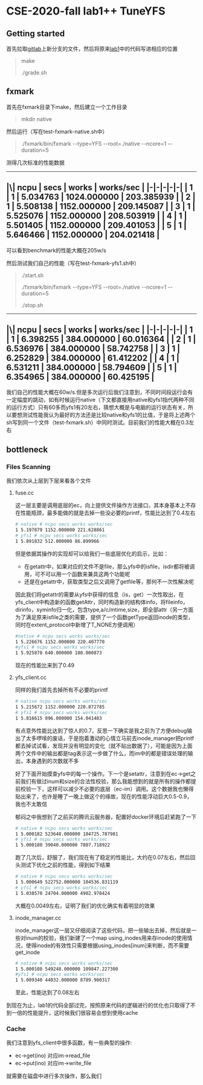 # CSE-2020-fall lab1++ TuneYFS

## Getting started

首先拉取[gitlab](http://ipads.se.sjtu.edu:1312/lab)上新分支的文件，然后将原来[lab1](https://github.com/Laffery/cselab1)中的代码写进相应的位置

> make
>
> ./grade.sh

## fxmark

首先在fxmark目录下make，然后建立一个工作目录

> mkdir native

然后运行（写在test-fxmark-native.sh中）

> ./fxmark/bin/fxmark --type=YFS --root=./native --ncore=1 --duration=5

测得几次标准的性能数据

---
|\\| ncpu | secs | works | works/sec |
|-|-|-|-|-|
| 1 | 1 | 5.034763 | 1024.000000 | 203.385939 |
| 2 | 1 | 5.508138 | 1152.000000 | 209.145087 |
| 3 | 1 | 5.525076 | 1152.000000 | 208.503919 |
| 4 | 1 | 5.501405 | 1152.000000 | 209.401053 |
| 5 | 1 | 5.646466 | 1152.000000 | 204.021418 |
---

可以看到benchmark的性能大概在205w/s

然后测试我们自己的性能（写在test-fxmark-yfs1.sh中）

> ./start.sh
>
> ./fxmark/bin/fxmark --type=YFS --root=./native --ncore=1 --duration=5
>
> ./stop.sh

---
|\\| ncpu | secs | works | works/sec |
|-|-|-|-|-|
| 1 | 1 | 6.398255 | 384.000000 | 60.016364 |
| 2 | 1 | 6.536976 | 384.000000 | 58.742758 |
| 3 | 1 | 6.252829 | 384.000000 | 61.412202 |
| 4 | 1 | 6.531211 | 384.000000 | 58.794609 |
| 5 | 1 | 6.354965 | 384.000000 | 60.425195 |
---

我们自己的性能大概在60w/s.但是多次运行后我们注意到，不同时间段运行会有一定幅度的跳动，如有时候运行native（下文都直接用native和yfs1指代两种不同的运行方式）只有60多而yfs1有20左右，猜想大概是与电脑的运行状态有关，所以要想测试性能我认为最好的方法还是比较native和yfs1的比值，于是将上述两个sh写到同一个文件（test-fxmark.sh）中同时测试。目前我们的性能大概在0.3左右

## bottleneck

### Files Scanning

我们依次从上层到下层来看各个文件

1. fuse.cc

    这一层主要是调用底层的ec，向上提供文件操作方法接口，其本身基本上不存在性能瓶颈，最多能做的就是去掉一些没必要的printf，性能比达到了0.4左右

    ```sh
    # native # ncpu secs works works/sec
    1 5.197879 1152.000000 221.628861
    # yfs1 # ncpu secs works works/sec
    1 5.891832 512.000000 86.899966
    ```

    但是依据其操作的实现却可以给我们一些底层优化的启示，比如：

    - 在getattr中，如果对应的文件不是file，那么yfs中的isfile，isdir都将被调用，可不可以用一个函数来兼具这两个功能呢
    - 还是在getattr中，获取类型之后又调用了getfile等，那何不一次性解决呢

    因此我们将getattr的需要从yfs中获得的信息（is，get）一次性取出，在yfs_client中构造新的函数getAttr，同时构造新的结构体info，将fileinfo，dirinfo，syminfo归一化，包含type,a/c/mtime,size，即全部attr（另一方面为了满足原来isfile之类的需要，提供了一个函数getType返回inode的类型，同时在extent_protocol中新增了T_NONE方便调用）

    ```sh
    #native # ncpu secs works works/sec
    1 5.226676 1152.000000 220.407770
    #yfs1 # ncpu secs works works/sec
    1 5.925878 640.000000 108.000873
    ```

    现在的性能比来到了0.49

2. yfs_client.cc

    同样的我们首先去掉所有不必要的printf

    ```sh
    # native ncpu secs works works/sec
    1 5.215672 1152.000000 220.872785
    # yfs1 # ncpu secs works works/sec
    1 5.816615 896.000000 154.041483
    ```

    有点意外性能比达到了惊人的0.7，反思一下确实是我之前为了方便debug输出了太多啰嗦的废话，于是抱着激动的心情立马前去inode_manager把printf都去掉试试看，发现并没有明显的变化（就不贴出数据了），可能是因为上面两个文件中的输出都是tag表示这一步做了什么，而im中的都是错误处理的输出，本身遇到的次数就不多

    好了下面开始摸查yfs中的每一个操作。下一个是setattr，注意到在ec->get之前我们有做过inum和size的合法性校验，那么我能想到的就是所有的操作都提前校验一下，这样可以减少不必要的底层（ec-im）调用。这个数据我也懒得贴出来了，也许是睡了一晚上做这个的缘故，现在的性能浮动巨大0.5-0.9，我也不太敢信

    郁闷之中我想到了之前买的腾讯云服务器，配置好docker环境后赶紧跑了一下

    ```sh
    # native # ncpu secs works works/sec
    1 5.000182 523648.000000 104725.787981
    # yfs1 # ncpu secs works works/sec
    1 5.000180 39040.000000 7807.718922
    ```

    跑了几次后，舒服了，我们现在有了稳定的性能比，大约在0.07左右，然后回头测试下优化之前的性能，得到如下结果

    ```sh
    # native # ncpu secs works works/sec
    1 5.000649 522752.000000 104536.831119
    # yfs1 # ncpu secs works works/sec
    1 5.038570 24704.000000 4902.978424
    ```

    大概在0.0049左右，证明了我们的优化确实有着明显的效果

3. inode_manager.cc

    inode_manager这一层又仔细阅读了这些代码，把一些输出去掉，然后就是一些对inum的校验，我们新建了一个map using_inodes用来存inode的使用情况，使得inode的有效性只需要根据using_inodes\[inum]来判断，而不需要get_inode

    ```sh
    # native # ncpu secs works works/sec
    1 5.000108 549248.000000 109847.227300
    #yfs1 # ncpu secs works works/sec
    1 5.009340 44032.000000 8789.980317
    ```

    至此，性能达到了0.08左右

到现在为止，lab1的代码全部过完，按照原来代码的逻辑进行的优化也只取得了不到一倍的性能提升，这时候我们很容易会想到使用cache

### Cache

我们注意到yfs_client中很多函数，有一些典型的操作:

- ec->get(ino) 对应im->read_file
- ec->put(ino) 对应im->write_file

就需要在磁盘中进行多次操作，那么我们
